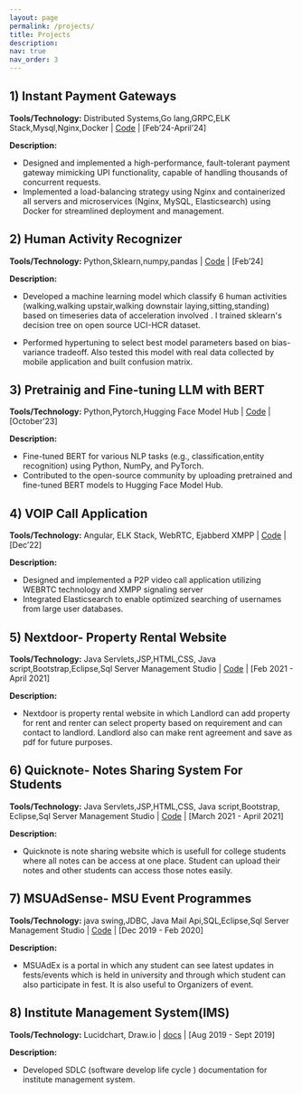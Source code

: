 ```yaml
---
layout: page
permalink: /projects/
title: Projects
description: 
nav: true
nav_order: 3
---
```


## **1) Instant Payment Gateways**

**Tools/Technology:** Distributed Systems,Go lang,GRPC,ELK Stack,Mysql,Nginx,Docker \| [Code](https://github.com/modi2207/Instant-Payment-Gateway) \| [Feb’24-April’24]

**Description:**

 * Designed and implemented a high-performance, fault-tolerant payment gateway mimicking UPI functionality, capable of handling thousands of concurrent requests.
 * Implemented a load-balancing strategy using Nginx and containerized all servers and microservices (Nginx, MySQL,
Elasticsearch) using Docker for streamlined deployment and management.

 
## **2) Human Activity Recognizer**

**Tools/Technology:** Python,Sklearn,numpy,pandas \| [Code](https://github.com/modi2207/Human_Activity_Recognizer.git) \| [Feb’24]

**Description:**

 * Developed a machine learning model which classify 6 human activities (walking,walking upstair,walking downstair laying,sitting,standing) based on timeseries data of acceleration involved . I trained sklearn's decision tree on open source UCI-HCR dataset. 

 * Performed hypertuning to select best model parameters based on bias-variance tradeoff. Also tested this model with real data collected by mobile application and built confusion matrix.


## **3) Pretrainig and Fine-tuning LLM with BERT**

**Tools/Technology:** Python,Pytorch,Hugging Face Model Hub \| [Code](https://github.com/modi2207/Project-3) \|
 [October’23]

**Description:**
* Fine-tuned BERT for various NLP tasks (e.g., classification,entity recognition) using Python, NumPy, and PyTorch.
*  Contributed to the open-source community by uploading pretrained and fine-tuned BERT models to Hugging Face
Model Hub.



## **4) VOIP Call Application**

**Tools/Technology:** Angular, ELK Stack, WebRTC, Ejabberd XMPP \| [Code](https://github.com/modi2207/P2P_using_peerjs) \| [Dec’22]

**Description:**

* Designed and implemented a P2P video call application utilizing WEBRTC technology and XMPP signaling server
* Integrated Elasticsearch to enable optimized searching of usernames from large user databases.



## **5) Nextdoor- Property Rental Website** 

**Tools/Technology:** Java Servlets,JSP,HTML,CSS, Java script,Bootstrap,Eclipse,Sql Server Management Studio \| [Code](https://github.com/modi2207/NextDoor.git) \| [Feb 2021 - April 2021]

**Description:**

* Nextdoor is property rental website in which Landlord can add property for rent and renter can select property based on requirement and can contact to landlord. Landlord also can make rent agreement and save as pdf for future purposes.



## **6) Quicknote- Notes Sharing System For Students**

**Tools/Technology:** Java Servlets,JSP,HTML,CSS, Java script,Bootstrap, Eclipse,Sql Server Management Studio \| [Code](https://github.com/modi2207/Quicknote.git) \| [March 2021 - April 2021]

**Description:**

* Quicknote is note sharing website which is usefull for college students where all notes can be access at one place. Student can upload their notes and other students can access those notes easily.




## **7) MSUAdSense- MSU Event Programmes**

**Tools/Technology:**  java swing,JDBC, Java Mail Api,SQL,Eclipse,Sql Server Management Studio \| [Code](https://github.com/modi2207/Msu_ad_sense) \| [Dec 2019 - Feb 2020]

**Description:**

* MSUAdEx is a portal in which any student can see latest updates in fests/events which is held in university and through which student can also participate in fest. It is also useful to Organizers of event.



## **8) Institute Management System(IMS)**

**Tools/Technology:** Lucidchart, Draw.io \| [docs](https://github.com/modi2207/Institute_Management_System.git) \| [Aug 2019 - Sept 2019]

**Description:**

* Developed SDLC (software develop life cycle ) documentation for institute management system.

<!-- I am currently interning at a startup founded by an alumnus of IIT Hyderabad, specializing in crime detection using an ML-based model with high accuracy and low latency.

Here are some of the work carried out 



For now, this page is assumed to be a static description of your courses. You can convert it to a collection similar to `_projects/` so that you can have a dedicated page for each course.

Organize your courses by years, topics, or universities, however you like! -->
